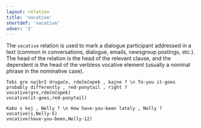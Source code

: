 ```yaml
---
layout: relation
title: 'vocative'
shortdef: 'vocative'
udver: '2'
---
```


The `vocative` relation is used to mark a dialogue participant addressed in a text (common in conversations, dialogue, emails, newsgroup postings, etc.). The head of the relation is the head of the relevant clause, and the dependent is the head of the verbless vocative element (usually a nominal phrase in the nominative case). 

~~~ sdparse
Tebi gre najbrž drugače, rdečečopek , kajne ? \n To-you it-goes probably differently , red-ponytail , right ?
vocative(gre,rdečečopek)
vocative(it-goes,red-ponytail)
~~~
~~~ sdparse
Kako s kej , Nelly ? \n How have-you-been lately , Nelly ?
vocative(s,Nelly-5)
vocative(have-you-been,Nelly-12)
~~~
<!-- Interlanguage links updated Po 11. listopadu 2024, 20:11:29 CET -->
